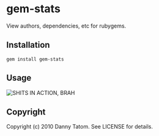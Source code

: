 # gem-stats

View authors, dependencies, etc for rubygems.

## Installation

    gem install gem-stats

## Usage

![SHITS IN ACTION, BRAH](http://i.imgur.com/8kA77.png)

## Copyright

Copyright (c) 2010 Danny Tatom. See LICENSE for details.
